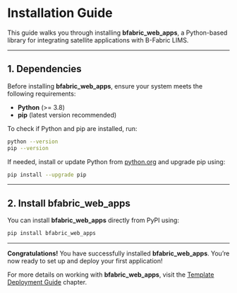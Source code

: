 # Installation Guide

This guide walks you through installing **bfabric_web_apps**, a Python-based library for integrating satellite applications with B-Fabric LIMS.

---

## 1. Dependencies 
Before installing **bfabric_web_apps**, ensure your system meets the following requirements:

- **Python** (>= 3.8)  
- **pip** (latest version recommended)  

To check if Python and pip are installed, run:  

```sh
python --version
pip --version
```

If needed, install or update Python from [python.org](https://www.python.org/downloads/) and upgrade pip using:  

```sh
pip install --upgrade pip
```

---

## 2. Install bfabric_web_apps 

You can install **bfabric_web_apps** directly from PyPI using:  

```sh
pip install bfabric_web_apps
```
---

**Congratulations!** You have successfully installed **bfabric_web_apps**. You’re now ready to set up and deploy your first application!  

For more details on working with **bfabric_web_apps**, visit the [Template Deployment Guide](installation_template.md) chapter.